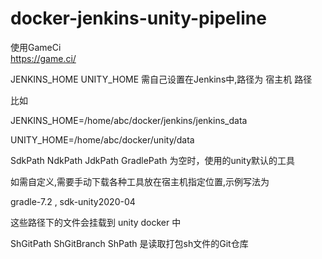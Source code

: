 # docker-jenkins-unity-pipeline

使用GameCi  
https://game.ci/


JENKINS_HOME UNITY_HOME 需自己设置在Jenkins中,路径为 宿主机 路径  

比如 

JENKINS_HOME=/home/abc/docker/jenkins/jenkins_data

UNITY_HOME=/home/abc/docker/unity/data


SdkPath NdkPath JdkPath GradlePath 为空时，使用的unity默认的工具

如需自定义,需要手动下载各种工具放在宿主机指定位置,示例写法为

gradle-7.2 , sdk-unity2020-04

这些路径下的文件会挂载到 unity docker 中


ShGitPath ShGitBranch ShPath 是读取打包sh文件的Git仓库
